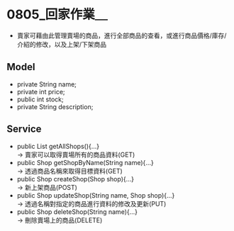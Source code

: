 # 0805_回家作業＿
* 賣家可藉由此管理賣場的商品，進行全部商品的查看，或進行商品價格/庫存/介紹的修改，以及上架/下架商品
##  Model
* private String name;
* private int price;
* public int stock;
* private String description;

## Service
*  public List<Shop> getAllShops(){...} </br>
-> 賣家可以取得賣場所有的商品資料(GET)
* public Shop getShopByName(String name){...}  </br>
-> 透過商品名稱來取得目標資料(GET)
* public Shop createShop(Shop shop){...}  </br>
-> 新上架商品(POST)
* public Shop updateShop(String name, Shop shop){...}  </br>
-> 透過名稱對指定的商品進行資料的修改及更新(PUT)
* public Shop deleteShop(String name){...}  </br>
-> 刪除賣場上的商品(DELETE)
